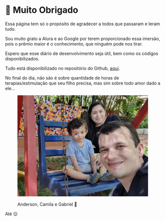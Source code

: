 # 🙏 Muito Obrigado

Essa página tem só o propósito de agradecer a todos que passaram e leram tudo.

Sou muito grato a Alura e ao Google por terem proporcionado essa imersão, pois o prêmio maior é o conhecimento, que ninguém pode nos tirar.

Espero que esse diário de desenvolvimento seja útil, bem como os códigos disponibilizados.

Tudo está disponibilizado no repositório do Github, [aqui](https://github.com/EstimulaAI).

No final do dia, não são é sobre quantidade de horas de terapias/estimulação que seu filho precisa, mas sim sobre todo amor dado a ele...&#x20;

<figure><img src="../.gitbook/assets/CleanShot 2024-05-10 at 01.25.01@2x (1).png" alt=""><figcaption><p>Anderson, Camila e Gabriel 💙</p></figcaption></figure>

Até 😉

